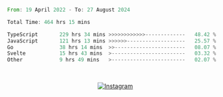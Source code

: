 <!--START_SECTION:waka-->

```rust
From: 19 April 2022 - To: 27 August 2024

Total Time: 464 hrs 15 mins

TypeScript       229 hrs 34 mins >>>>>>>>>>>>-------------   48.42 %
JavaScript       121 hrs 13 mins >>>>>>-------------------   25.57 %
Go               38 hrs 14 mins  >>-----------------------   08.07 %
Svelte           15 hrs 43 mins  >------------------------   03.32 %
Other            9 hrs 49 mins   >------------------------   02.07 %
```

<!--END_SECTION:waka-->


<!-- &nbsp;<div align="center">
  [![Spotify](https://supakorn-spotify.vercel.app/api/spotify?background_color=0d1117&border_color=ffffff)](https://open.spotify.com/user/314ljfgc3h2e3vrqtbm3tq35t5zq?si=f93b8de147494e3a)  
</div>
-->

&nbsp;<div align="center">
  [![Instagram](https://img.shields.io/badge/Instagram-E4405F?style=for-the-badge&logo=instagram&logoColor=white)](https://www.instagram.com/supakornigm/)
</div>


